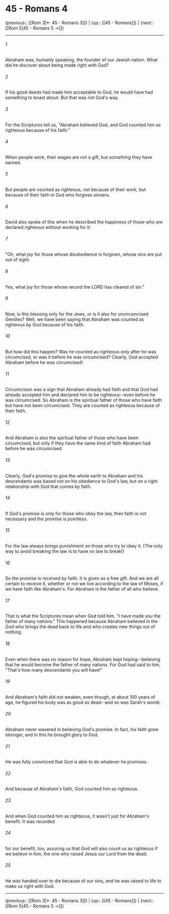 # 45 - Romans 4

(previous:: [[Rom 3|← 45 - Romans 3]]) | (up:: [[45 - Romans]]) | (next:: [[Rom 5|45 - Romans 5 →]])

***


###### 1 
Abraham was, humanly speaking, the founder of our Jewish nation. What did he discover about being made right with God? 

###### 2 
If his good deeds had made him acceptable to God, he would have had something to boast about. But that was not God's way. 

###### 3 
For the Scriptures tell us, "Abraham believed God, and God counted him as righteous because of his faith." 

###### 4 
When people work, their wages are not a gift, but something they have earned. 

###### 5 
But people are counted as righteous, not because of their work, but because of their faith in God who forgives sinners. 

###### 6 
David also spoke of this when he described the happiness of those who are declared righteous without working for it: 

###### 7 
"Oh, what joy for those whose disobedience is forgiven, whose sins are put out of sight. 

###### 8 
Yes, what joy for those whose record the LORD has cleared of sin." 

###### 9 
Now, is this blessing only for the Jews, or is it also for uncircumcised Gentiles? Well, we have been saying that Abraham was counted as righteous by God because of his faith. 

###### 10 
But how did this happen? Was he counted as righteous only after he was circumcised, or was it before he was circumcised? Clearly, God accepted Abraham before he was circumcised! 

###### 11 
Circumcision was a sign that Abraham already had faith and that God had already accepted him and declared him to be righteous--even before he was circumcised. So Abraham is the spiritual father of those who have faith but have not been circumcised. They are counted as righteous because of their faith. 

###### 12 
And Abraham is also the spiritual father of those who have been circumcised, but only if they have the same kind of faith Abraham had before he was circumcised. 

###### 13 
Clearly, God's promise to give the whole earth to Abraham and his descendants was based not on his obedience to God's law, but on a right relationship with God that comes by faith. 

###### 14 
If God's promise is only for those who obey the law, then faith is not necessary and the promise is pointless. 

###### 15 
For the law always brings punishment on those who try to obey it. (The only way to avoid breaking the law is to have no law to break!) 

###### 16 
So the promise is received by faith. It is given as a free gift. And we are all certain to receive it, whether or not we live according to the law of Moses, if we have faith like Abraham's. For Abraham is the father of all who believe. 

###### 17 
That is what the Scriptures mean when God told him, "I have made you the father of many nations." This happened because Abraham believed in the God who brings the dead back to life and who creates new things out of nothing. 

###### 18 
Even when there was no reason for hope, Abraham kept hoping--believing that he would become the father of many nations. For God had said to him, "That's how many descendants you will have!" 

###### 19 
And Abraham's faith did not weaken, even though, at about 100 years of age, he figured his body was as good as dead--and so was Sarah's womb. 

###### 20 
Abraham never wavered in believing God's promise. In fact, his faith grew stronger, and in this he brought glory to God. 

###### 21 
He was fully convinced that God is able to do whatever he promises. 

###### 22 
And because of Abraham's faith, God counted him as righteous. 

###### 23 
And when God counted him as righteous, it wasn't just for Abraham's benefit. It was recorded 

###### 24 
for our benefit, too, assuring us that God will also count us as righteous if we believe in him, the one who raised Jesus our Lord from the dead. 

###### 25 
He was handed over to die because of our sins, and he was raised to life to make us right with God.

***

(previous:: [[Rom 3|← 45 - Romans 3]]) | (up:: [[45 - Romans]]) | (next:: [[Rom 5|45 - Romans 5 →]])
